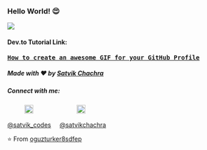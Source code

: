 ### Hello World! 😍

<img src = "https://media.giphy.com/media/mCb6M76Nr88mNf4Iih/giphy.gif">

#### Dev.to Tutorial Link:
<pre><b><a href="https://dev.to/satvikchachra/how-to-add-an-awesome-readme-to-your-github-profile-361n">How to create an awesome GIF for your GitHub Profile</a></b></pre>

##### Made with ❤️ by [Satvik Chachra](https://github.com/satvikchachra)

##### Connect with me: 

&nbsp;&nbsp;&nbsp; &nbsp;&nbsp;&nbsp;&nbsp;&nbsp;
<a href="https://twitter.com/satvik_codes"><img src="https://img.icons8.com/android/24/000000/twitter.png" height="20px" width="20px"/></a>
&nbsp;&nbsp;&nbsp; &nbsp;&nbsp;&nbsp; &nbsp;&nbsp;&nbsp; &nbsp;&nbsp;&nbsp; &nbsp;&nbsp;&nbsp; &nbsp;&nbsp;&nbsp;
<a href="https://www.linkedin.com/in/satvikchachra/"><img src="https://img.icons8.com/android/24/000000/linkedin.png" height="20px" width="20px"/></a>

[@satvik_codes](https://twitter.com/satvik_codes) &nbsp;&nbsp;&nbsp;
[@satvikchachra](https://www.linkedin.com/in/satvikchachra/)

⭐ From [oguzturker8sdfep](https://github.com/oguzturker8sdfep)
